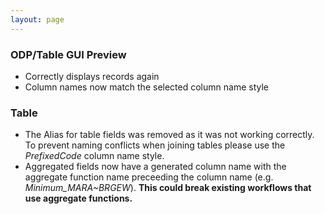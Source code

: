 ```yaml
---
layout: page
---
```


### ODP/Table GUI Preview
- Correctly displays records again
- Column names now match the selected column name style

### Table
- The Alias for table fields was removed as it was not working correctly. To prevent naming conflicts when joining tables please use the *PrefixedCode* column name style.
- Aggregated fields now have a generated column name with the aggregate function name preceeding the column name (e.g. *Minimum_MARA~BRGEW*). **This could break existing workflows that use aggregate functions.** 